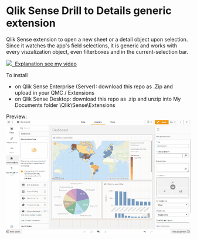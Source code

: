 # Qlik Sense Drill to Details generic extension

Qlik Sense extension to open a new sheet or a detail object upon selection. Since it watches the app's field selections, it is generic and works with every viszalization object, even filterboxes and in the current-selection bar. 

<a href="https://www.youtube.com/watch?v=-SwJeyUTWhc"><img src="https://upload.wikimedia.org/wikipedia/commons/thumb/b/b8/YouTube_Logo_2017.svg/200px-YouTube_Logo_2017.svg.png" width="100"/> &nbsp;Explanation see my video</a>

To install 
 * on Qlik Sense Enterprise (Server): download this repo as .Zip and upload in your QMC / Extensions
 * on Qlik Sense Desktop: download this repo as .zip and unzip into My Documents folder \Qlik\Sense\Extensions
 
 Preview:
 ![screenshot](https://github.com/ChristofSchwarz/pics/raw/master/drill2details.gif "screenshot")



